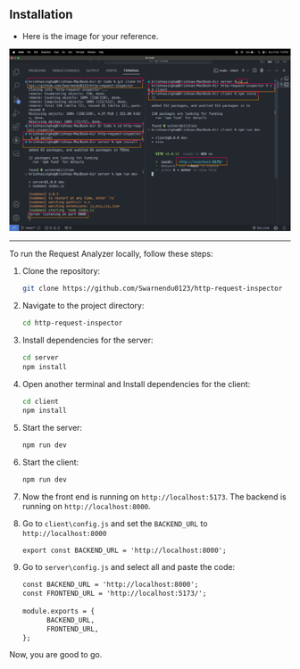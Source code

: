 ## Installation

- Here is the image for your reference.

![Installation Image](../assets/installation.png)

<hr>

To run the Request Analyzer locally, follow these steps:

1. Clone the repository:

   ```bash
   git clone https://github.com/Swarnendu0123/http-request-inspector
   ```
2. Navigate to the project directory:

   ```bash
   cd http-request-inspector
   ```
3. Install dependencies for the server:

   ```bash
   cd server
   npm install
   ```
4. Open another terminal and Install dependencies for the client:

   ```bash
   cd client
   npm install
   ```
5. Start the server:

   ```bash
   npm run dev
   ```
6. Start the client:

   ```bash
   npm run dev
   ```
7. Now the front end is running on `http://localhost:5173`. The backend is running on `http://localhost:8000`.

8. Go to `client\config.js` and set the `BACKEND_URL` to `http://localhost:8000`
   ```
   export const BACKEND_URL = 'http://localhost:8000';
   ```
9.  Go to `server\config.js` and select all and paste the code:
    ```
    const BACKEND_URL = 'http://localhost:8000';
    const FRONTEND_URL = 'http://localhost:5173/';

    module.exports = {
          BACKEND_URL,
          FRONTEND_URL,
    };
    ```

Now, you are good to go.
